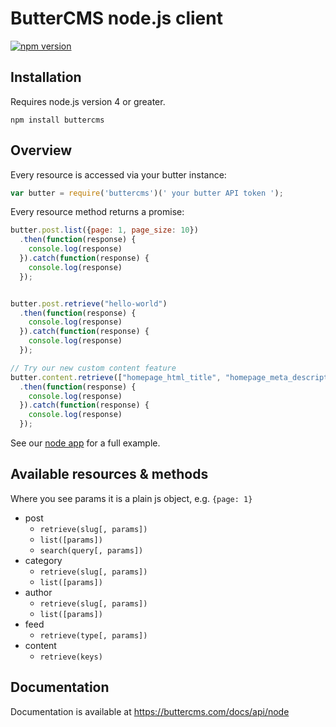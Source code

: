 # ButterCMS node.js client

[![npm version](https://img.shields.io/npm/v/buttercms.svg)](https://www.npmjs.org/package/buttercms)

## Installation

Requires node.js version 4 or greater.

```
npm install buttercms
```

## Overview

Every resource is accessed via your butter instance:

```js
var butter = require('buttercms')(' your butter API token ');
```

Every resource method returns a promise:

```js
butter.post.list({page: 1, page_size: 10})
  .then(function(response) {
    console.log(response)
  }).catch(function(response) {
    console.log(response)
  });


butter.post.retrieve("hello-world")
  .then(function(response) {
    console.log(response)
  }).catch(function(response) {
    console.log(response)
  });

// Try our new custom content feature
butter.content.retrieve(["homepage_html_title", "homepage_meta_description"])
  .then(function(response) {
    console.log(response)
  }).catch(function(response) {
    console.log(response)
  });
```

See our [node app](https://github.com/buttercms/node-example) for a full example.

## Available resources & methods

Where you see params it is a plain js object, e.g. `{page: 1}`

* post
  * `retrieve(slug[, params])`
  * `list([params])`
  * `search(query[, params])`
* category
  * `retrieve(slug[, params])`
  * `list([params])`
* author
  * `retrieve(slug[, params])`
  * `list([params])`
* feed
  * `retrieve(type[, params])`
* content
  * `retrieve(keys)`

## Documentation

Documentation is available at https://buttercms.com/docs/api/node
